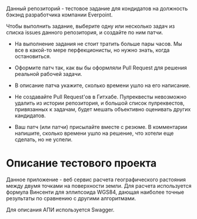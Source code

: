 Данный репозиторий - тестовое задание для кондидатов на должность
бэкэнд разработчика компании Everpoint.

Чтобы выполнить задание, выберите одну или несколько задач из списка
issues данного репозитория, и создайте по ним патчи.

* На выполнение задания не стоит тратить больше пары часов. Мы все в какой-то
  мере перфекционисты, но нужно знать, когда остановиться.
  
* Оформите патч так, как вы бы оформляли Pull Request для решения
  реальной рабочей задачи. 
  
* В описание патча укажите, сколько времени ушло на его написание.

* Не создавайте Pull Request'ов в Гитхабе. Пулреквесты невозможно удалить
  из истории репозитория, и большой список пулреквестов, привязанных к
  задачам, будет мешать объективно оценивать других кандидатов.
  
* Ваш патч (или патчи) присылайте вместе с резюме. В комментарии напишите,
  сколько времени ушло на решение, что хотели еще сделать, но не успели.
  
# Описание тестового проекта

Данное приложение - веб сервис расчета географического растояния между двумя
точками на поверхности земли. Для расчета используется формула Винсенти
для эллипсоида WGS84, дающая наиболее точные результаты по сравнению
с другими алгоритмами.

Для описания АПИ используется Swagger.
